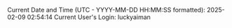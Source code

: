 Current Date and Time (UTC - YYYY-MM-DD HH:MM:SS formatted): 2025-02-09 02:54:14
Current User's Login: luckyaiman
